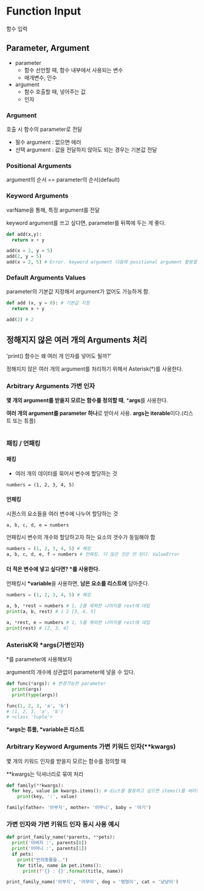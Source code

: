 # Function Input

함수 입력

## Parameter, Argument

- parameter
  - 함수 선언할 때, 함수 내부에서 사용되는 변수
  - 매개변수, 인수
- argument
  - 함수 호출할 때, 넣어주는 값
  - 인자

### Argument

호출 시 함수의 parameter로 전달

- 필수 argument : 없으면 에러
- 선택 argument : 값을 전달하지 않아도 되는 경우는 기본값 전달

### Positional Arguments

argument의 순서 == parameter의 순서(default)

### Keyword Arguments

varName을 통해, 특정 argument를 전달

keyword argument를 쓰고 싶다면, parameter를 뒤쪽에 두는 게 좋다.

```python
def add(x,y):
  return x + y

add(x = 2, y = 5)
add(2, y = 5)
add(x = 2, 5) # Error. keyword argument 다음에 positional argument 활용할 수 없음
```

### Default Arguments Values

parameter의 기본값 지정해서 argument가 없어도 가능하게 함.

```python
def add (x, y = 0): # 기본값 지정
  return x + y

add(2) # 2
```

## 정해지지 않은 여러 개의 Arguments 처리

'print() 함수는 왜 여러 개 인자를 넣어도 될까?'

정해지지 않은 여러 개의 argument를 처리하기 위해서 Asterisk(*)를 사용한다. 

### Arbitrary Arguments 가변 인자

**몇 개의 argument를 받을지 모르는 함수를 정의할 때**, ***args**를 사용한다.

**여러 개의 argument를 parameter 하나**로 받아서 사용.
**args는 iterable**이다.(리스트 또는 튜플)

```python

```

### 패킹 / 언패킹

#### 패킹

- 여러 개의 데이터를 묶어서 변수에 할당하는 것

`numbers = (1, 2, 3, 4, 5)`

#### 언패킹

시퀀스의 요소들을 여러 변수에 나누어 할당하는 것

`a, b, c, d, e = numbers`

언패킹시 변수의 개수와 할당하고자 하는 요소의 갯수가 동일해야 함

```python
numbers = (1, 2, 3, 4, 5) # 패킹
a, b, c, d, e, f = numbers # 언패킹. 더 많은 것은 안 된다. ValueError
```

#### 더 적은 변수에 넣고 싶다면? *를 사용한다.

언패킹시 **\*variable**을 사용하면, **남은 요소를 리스트에** 담아준다.

```python
numbers = (1, 2, 3, 4, 5) # 패킹

a, b, *rest = numbers # 1, 2를 제외한 나머지를 rest에 대입
print(a, b, rest) # 1 2 [3, 4, 5]

a, *rest, e = numbers # 1, 5를 제외한 나머지를 rest에 대입
print(rest) # [2, 3, 4]
```

### AsterisK와 *args(가변인자)

*를 parameter에 사용해보자

argument의 개수에 상관없이 parameter에 넣을 수 있다.

```python
def func(*args): # 변경가능한 parameter
  print(args)
  print(type(args)) 

func(1, 2, 3, 'a', 'b') 
# (1, 2, 3, 'a', 'b')
# <class 'tuple'>
```

**\*args는 튜플, \*variable은 리스트**

### Arbitrary Keyword Arguments 가변 키워드 인자(**kwargs)

몇 개의 키워드 인자를 받을지 모르는 함수를 정의할 때
 
**kwargs는 딕셔너리로 묶여 처리



```python
def family(**kwargs):
  for key, value in kwargs.items(): # dict를 활용하고 싶으면 items()를 써라?
    print(key, ':', value)

family(father= '아부지', mother= '어무니', baby = '아기')
```

### 가변 인자와 가변 키워드 인자 동시 사용 예시

```python
def print_family_name(*parents, **pets):
  print('아버지 :', parents[0])
  print('어머니 :', parents[1])
  if pets:
    print("반려동물들..")
    for title, name in pet.items():
      print(f'{} : {}'.format(title, name))

print_family_name('아부지', '어무이', dog = '멍멍이', cat = '냥냥이')
```